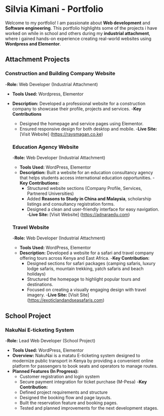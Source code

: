 # Silvia Kimani - Portfolio
Welcome to my portfolio! I am passionate about **Web development** and **Software engineering**.
This portfolio highlights some of the projects i have worked on while in school and others during my **industrial attachment**, where i gained hands-on experience creating real-world websites using **Wordpress and Elementor**.

## Attachment Projects
### Construction and Building Company Website 
-**Role:** Web Developer (Industrial Attachment)
- **Tools Used:** Wordpress, Elementor
- **Description:** Developed a professional website for a construction company to showcase their profile, projects and services.
-**Key Contributions**
  - Designed the homepage and service pages using Elementor.
  - Ensured responsive design for both desktop and mobile.
-**Live Site:** [Visit Website] (https://raysmagan.co.ke)
  

  ### Education Agency Website 
  -**Role:** Web Developer (Industrial Attachment)
  - **Tools Used:** WordPress, Elementor
  - **Description:** Built a website for an education consultancy agency that helps students access international education opportunities.
  -**Key Contributions:**
    - Structured website sections (Company Profile, Services, Partnered Universities)
    - Added **Reasons to Study in China and Malaysia**, scholarship listings and consultancy registration forms.
    - Designed a clean and user-friendly interface for easy navigation.
-**Live Site:** [Visit Website] (https://adnaraedu.com)

  ### Travel Website 
  -**Role:** Web Developer (Industrial Attachment)
  - **Tools Used:** WordPress, Elementor
  - **Description:** Developed a website for a safari and travel company offering tours across Kenya and East Africa.
  -**Key Contribution:**
    - Designed sections for safari packages (camping safaris, luxury lodge safaris, mountain trekking, yatch safaris and beach holidays)
    - Structured the homepage to highlight popular tours and destinations.
    - Focused on creating a visually engaging design with travel imagery.
-**Live Site:** [Visit Site] (https://exoticlandandseasafaris.com)

 ## School Project
 ### NakuNai E-ticketing System
 -**Role:** Lead Web Developer (School Project)
 - **Tools Used:** WordPress, Elementor
 - **Overview:** NakuNai is a matatu E-ticketing system designed to modernize public transport in Kenya by providing a convenient online platform for passengers to book seats and operators to manage routes.
- **Planned Features (In Progress):**
  - Customer registration and login system
  - Secure payment integration for ticket purchase (M-Pesa)
-**Key Contribution:**
  - Defined project requirements and structure
  - Designed the booking flow and page layouts.
  - Built the reservation feature and booking pages.
  - Tested and planned improvements for the next development stages.
 
  
